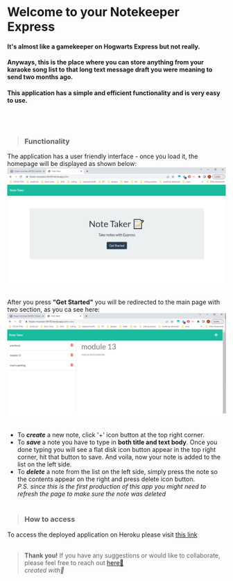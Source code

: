 # Welcome to your Notekeeper Express
#### It's almost like a gamekeeper on Hogwarts Express but not really.<br>
#### Anyways, this is the place where you can store anything from your karaoke song list to that long text message draft you were meaning to send two months ago.<br>
#### This application has a simple and efficient functionality and is very easy to use.
<br></br>

> ### **Functionality**
The application has a user friendly interface - once you load it, the homepage will be displayed as shown below:<br>
<img src='./utils/scr1.png' width='600'>
<br></br>

After you press **"Get Started"** you will be redirected to the main page with two section, as you ca see here:<br>
<img src='./utils/scr2.png' width='600'>
<br></br>

- To _**create**_ a new note, click '+' icon button at the top right corner.<br>
- To _**save**_ a note you have to type in **both title and text body**. Once you done typing you will see a flat disk icon button appear in the top right corner, hit that button to save. And voila, now your note is added to the list on the left side.
- To _**delete**_ a note from the list on the left side, simply press the note so the contents appear on the right and press delete icon button. <br>
_P.S. since this is the first production of this app you might need to refresh the page to make sure the note was deleted_
<br></br>
> ### **How to access**
To access the deployed application on Heroku please visit [this link](https://frozen-mountain-84185.herokuapp.com/)
<br></br>

> **Thank you!** 
If you have any suggestions or would like to collaborate, please feel free to reach out [here💬](https://www.linkedin.com/in/valeriya-kim-763572204/) <br>
_created with💌_